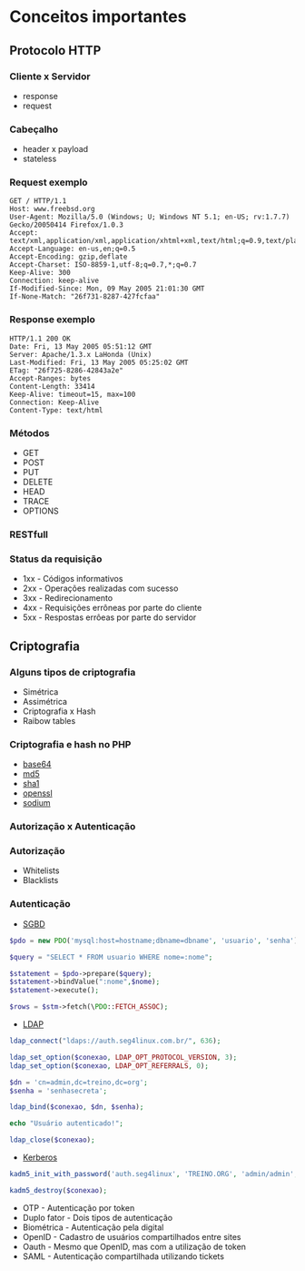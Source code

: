 # Conceitos importantes

## Protocolo HTTP

### Cliente x Servidor
- response
- request

### Cabeçalho
- header x payload
- stateless

### Request exemplo
```
GET / HTTP/1.1
Host: www.freebsd.org
User-Agent: Mozilla/5.0 (Windows; U; Windows NT 5.1; en-US; rv:1.7.7) Gecko/20050414 Firefox/1.0.3
Accept: text/xml,application/xml,application/xhtml+xml,text/html;q=0.9,text/plain;q=0.8,image/png,*/*;q=0.5
Accept-Language: en-us,en;q=0.5
Accept-Encoding: gzip,deflate
Accept-Charset: ISO-8859-1,utf-8;q=0.7,*;q=0.7
Keep-Alive: 300
Connection: keep-alive
If-Modified-Since: Mon, 09 May 2005 21:01:30 GMT
If-None-Match: "26f731-8287-427fcfaa"
```

### Response exemplo
```
HTTP/1.1 200 OK
Date: Fri, 13 May 2005 05:51:12 GMT
Server: Apache/1.3.x LaHonda (Unix)
Last-Modified: Fri, 13 May 2005 05:25:02 GMT
ETag: "26f725-8286-42843a2e"
Accept-Ranges: bytes
Content-Length: 33414
Keep-Alive: timeout=15, max=100
Connection: Keep-Alive
Content-Type: text/html
```

### Métodos
- GET
- POST
- PUT
- DELETE
- HEAD
- TRACE
- OPTIONS

### RESTfull

### Status da requisição
- 1xx - Códigos informativos
- 2xx - Operações realizadas com sucesso
- 3xx - Redirecionamento
- 4xx - Requisições errôneas por parte do cliente
- 5xx - Respostas errôeas por parte do servidor

## Criptografia

### Alguns tipos de criptografia
- Simétrica
- Assimétrica
- Criptografia x Hash
- Raibow tables

### Criptografia e hash no PHP
- [base64](base64.php)
- [md5](md5.php)
- [sha1](sha1.php)
- [openssl](openssl.php)
- [sodium](sodium.php)

### Autorização x Autenticação

### Autorização
- Whitelists
- Blacklists

### Autenticação
- [SGBD](SGBD.php)
```php
$pdo = new PDO('mysql:host=hostname;dbname=dbname', 'usuario', 'senha');

$query = "SELECT * FROM usuario WHERE nome=:nome";

$statement = $pdo->prepare($query);
$statement->bindValue(":nome",$nome);
$statement->execute();

$rows = $stm->fetch(\PDO::FETCH_ASSOC);

```

- [LDAP](LDAP.php)
```php
ldap_connect("ldaps://auth.seg4linux.com.br/", 636);

ldap_set_option($conexao, LDAP_OPT_PROTOCOL_VERSION, 3);
ldap_set_option($conexao, LDAP_OPT_REFERRALS, 0);

$dn = 'cn=admin,dc=treino,dc=org';
$senha = 'senhasecreta';

ldap_bind($conexao, $dn, $senha);

echo "Usuário autenticado!";

ldap_close($conexao);

```

- [Kerberos](kerberos.php)
```php
kadm5_init_with_password('auth.seg4linux', 'TREINO.ORG', 'admin/admin', 'senhasecreta');

kadm5_destroy($conexao);
```

- OTP - Autenticação por token
- Duplo fator - Dois tipos de autenticação
- Biométrica - Autenticação pela digital
- OpenID - Cadastro de usuários compartilhados entre sites
- Oauth - Mesmo que OpenID, mas com a utilização de token
- SAML - Autenticação compartilhada utilizando tickets
